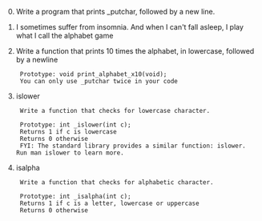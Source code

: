 0. Write a program that prints _putchar, followed by a new line.
1. I sometimes suffer from insomnia. And when I can't fall asleep,
        I play what I call  the alphabet game
2. Write a function that prints 10 times the alphabet,
        in lowercase, followed by a   newline

        Prototype: void print_alphabet_x10(void);
        You can only use _putchar twice in your code
3. islower

        Write a function that checks for lowercase character.

        Prototype: int _islower(int c);
        Returns 1 if c is lowercase
        Returns 0 otherwise
        FYI: The standard library provides a similar function: islower. Run man islower to learn more.
4. isalpha

        Write a function that checks for alphabetic character.

        Prototype: int _isalpha(int c);
        Returns 1 if c is a letter, lowercase or uppercase
        Returns 0 otherwise